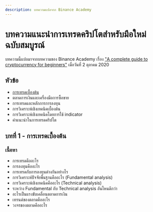 ```yaml
---
description: บทความแปลจาก Binance Academy
---
```


# บทความแนะนำการเทรดคริปโตสำหรับมือใหม่ฉบับสมบูรณ์

บทความนี้แปลมาจากบทความของ Binance Academy เรื่อง ["A complete guide to cryptocurrency for beginners"](https://academy.binance.com/en/articles/a-complete-guide-to-cryptocurrency-trading-for-beginners?ref=JLI1VBLA&utm_source=BinanceTwitter&utm_medium=GlobalSocial&utm_campaign=GlobalSocial) เมื่อวันที่ 2 ตุลาคม 2020

## หัวข้อ

* [การเทรดเบื้องต้น](complete-beginner-guide-trading.md#1)
* ตลาดการเงินและเครื่องมือการซื้อขาย
* การเทรดและหลักการการลงทุน
* การวิเคราะห์เชิงเทคนิคเบื้องต้น
* การวิเคราะห์เชิงเทคนิคโดยการใช้ indicator
* คำแนะนำในการเทรดคริปโต

## บทที่ 1 - การเทรดเบื้องต้น

### เนื้อหา

* การเทรดคืออะไร
* การลงทุนคืออะไร
* การเทรดกับการลงทุนต่างกันอย่างไร
* การวิเคราะห์ปัจจัยพื้นฐานคืออะไร \(Fundamental analysis\)
* การวิเคราะห์เชิงเทคนิคคืออะไร \(Technical analysis\)
* ระหว่าง Fundamental กับ Technical analysis อันไหนดีกว่า
* อะไรเป็นแรงขับเคลื่อนตลาดการเงิน
* เทรนด์ของตลาดคืออะไร
* วงจรของตลาดคืออะไร




